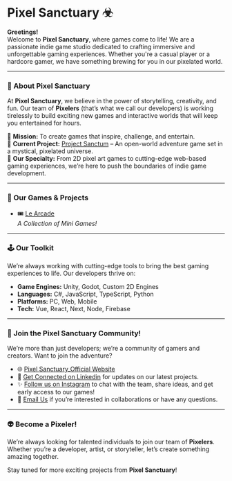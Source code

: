 # Pixel Sanctuary ☣

**Greetings!**  
Welcome to **Pixel Sanctuary**, where games come to life! We are a passionate indie game studio dedicated to crafting immersive and unforgettable gaming experiences. Whether you're a casual player or a hardcore gamer, we have something brewing for you in our pixelated world.

---

### 🔷 About Pixel Sanctuary

At **Pixel Sanctuary**, we believe in the power of storytelling, creativity, and fun. Our team of **Pixelers** (that’s what we call our developers) is working tirelessly to build exciting new games and interactive worlds that will keep you entertained for hours.

🔸 **Mission:** To create games that inspire, challenge, and entertain.  
🔸 **Current Project:** [Project Sanctum](https://github.com/PixelSanctuary/project-sanctum) – An open-world adventure game set in a mystical, pixelated universe.  
🔸 **Our Specialty:** From 2D pixel art games to cutting-edge web-based gaming experiences, we’re here to push the boundaries of indie game development.

---

### 💾 Our Games & Projects

- 🎟️ [Le Arcade](https://pixelsanctuary.github.io/Le-Arcade/)  
  *A Collection of Mini Games!*

---

### 🕹️ Our Toolkit

We’re always working with cutting-edge tools to bring the best gaming experiences to life. Our developers thrive on:

- **Game Engines:** Unity, Godot, Custom 2D Engines
- **Languages:** C#, JavaScript, TypeScript, Python
- **Platforms:** PC, Web, Mobile
- **Tech:** Vue, React, Next, Node, Firebase

---

### 🚀 Join the Pixel Sanctuary Community!

We’re more than just developers; we’re a community of gamers and creators. Want to join the adventure?

- 🌐 [Pixel Sanctuary_Official Website](https://pixelsanctuary.vercel.app/)
- 🪪 [Get Connected on Linkedin](https://www.linkedin.com/company/pixel-sanctuary) for updates on our latest projects.
- ✨ [Follow us on Instagram](https://www.instagram.com/pixel_sanctuary/) to chat with the team, share ideas, and get early access to our games!
- 📧 [Email Us](mailto:sanctuarypixel@gmail.com) if you’re interested in collaborations or have any questions.

---

### 👽 Become a Pixeler!

We’re always looking for talented individuals to join our team of **Pixelers**. Whether you’re a developer, artist, or storyteller, let’s create something amazing together.

Stay tuned for more exciting projects from **Pixel Sanctuary**!



<!---
PixelSanctuary/PixelSanctuary is a ✨ special ✨ repository because its `README.md` (this file) appears on your GitHub profile.
You can click the Preview link to take a look at your changes.
--->
